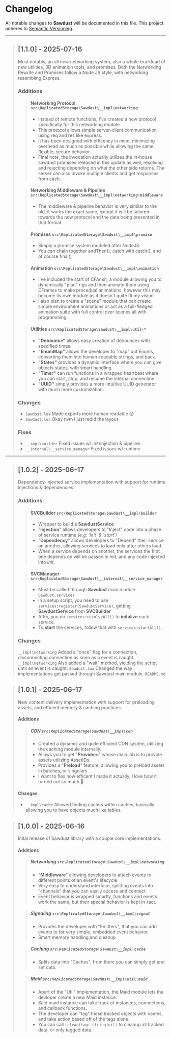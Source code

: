 # Changelog

All notable changes to **Sawdust** will be documented in this file.
This project adheres to [Semantic Versioning](https://semver.org/).

---

> ## [1.1.0] - 2025-07-16
> Most notably, an all new networking system, also a whole truckload of new utilities, 3D animation tools, and promises.
> Both the Networking Rewrite and Promises follow a Node.JS style, with networking resembling Express.
>
> ### Additions
>
>> #### **Networking Protocol** `src\ReplicatedStorage\Sawdust\__impl\networking`
>> - Instead of remote functions, I've created a new protocol specifically for this networking module
>> - This protocol allows simple server-client communication using req and res like express.
>> - It has been designed with efficency in mind, minimizing overhead as much as possible while allowing the same, flexible, secure behavior.
>> - Final note, the invocation actually utilizes the in-house sawdust promises released in this update as well, resolving and rejecting depending on what the other side returns. The server can also invoke multiple clients and get responses from each.
>
>> #### **Networking Middleware & Pipeline** `src\ReplicatedStorage\Sawdust\__impl\networking\middleware`
>> - The middleware & pipeline behavior is very similar to the old, it works the exact same, except it will be tailored towards the new protocol and the data being presented in that format.
>
>> #### **Promises** `src\ReplicatedStorage\Sawdust\__impl\promise`
>> - Simply a promise system modeled after NodeJS.
>> - You can chain together andThen(), catch with catch(), and of course final()
>
>> #### **Animation** `src\ReplicatedStorage\Sawdust\__impl\animation`
>> - I've included the start of CFAnim, a module allowing you to dynamically "plan" rigs and then animate them using CFrames to make procedual animations, however this may become its own module as it doesn't quite fit my vision.
>> - I also plan to create a "scene" module that can create simple environment animations or act as a full-fledged animation suite with full control over scenes all with programming.
>
>> #### **Utilities** `src\ReplicatedStorage\Sawdust\__impl\util\*`
>> - **"Debounce"** allows easy creation of debounces with specified times.
>> - **"EnumMap"** allows the developer to "map" out Enums, converting them into human-readable strings, and back.
>> - **"States"** provides a dynamic interface where you can give objects states, with smart handling.
>> - **"Timer"** can run functions in a wrapped heartbeat where you can start, stop, and resume the internal connection.
>> - **"UUID"** simply provides a more intuitive UUID generator with much more customization.
>
> ### Changes
>
> - `Sawdust.lua` Made exports more human readable 😢
> - `Sawdust.lua` Okay nvm I just redid the layout
>
> ### Fixes
>
> - `__impl\builder` Fixed issues w/ init/injection & pipeline
> - `__internal\__service_manager` Fixed issues w/ runtime
>

---

> ## [1.0.2] - 2025-06-17
> Dependency-injected service implementation with support for runtime injections & dependencies.
>
> ### Additions
>
>> #### **SVCBuilder** `src\ReplicatedStorage\Sawdust\__impl\builder`
>> - Wrapper to build a **SawdustService**
>> - "**Injection**" allows developers to "Inject" code into a phase of service runtime *(e.g. 'init' & 'start')*
>> - "**Dependency**" allows developers to "Depend" their service on another, allowing services to load only after others load.
>> - When a service depends on another, the services the first one depends on will be passed in *init*, and any code injected into *init*.
>
>> #### **SVCManager** `src\ReplicatedStorage\Sawdust\__internal\__service_manager`
>> - Must be called through **Sawdust** main module. `Sawdust.services`
>> - In a setup script, you need to use `services:register(SawdustService)`, getting **SawdustService** from **SVCBuilder**
>> - After, you do `services:resolveAll()` to **initalize** each service.
>> - To **start** the services, follow that with `services:startAll()`.
>
> ### Changes
> 
> `__impl\networking` Added a "once" flag for a connection, disconnecting connection as soon as a event is caught.
> `__impl\networking` Also added a "wait" method, yielding the script until an event is caught.
> `Sawdust.lua` Changed the way implementations get passed through Sawdust main module.
> `README.md` 



> ## [1.0.1] - 2025-06-17
> New content delivery implementation with support for preloading assets, and efficent memory & caching practices.
>
> #### Additions
>
>> ##### **CDN** `src\ReplicatedStorage\Sawdust\__impl\cdn`
>> - Created a dynamic and quite efficient CDN system, utilizing the caching module internally.
>> - Allows you to get "**Providers**" whose main job is to provide assets utilizing AssetIDs.
>> - Provides a "**Preload**" feature, allowing you to preload assets in batches, or singulars
>> - I want to flex how efficent I made it actually, I love how it turned out so much 🙏
>
> #### Changes
> - `__impl\cache` Allowed finding caches within caches, basically allowing you to have objects much like tables.



> ## [1.0.0] - 2025-06-16
> Inital release of Sawdust library with a couple core implementations. 
>
> #### Additions
>
>> ##### **Networking** `src\ReplicatedStorage\Sawdust\__impl\networking`
>> - "**Middleware**" allowing developers to attach events to different points of an event's lifecycle
>> - Very easy to understand interface, splitting events into "channels" that you can easily access and connect.
>> - Event behavior is wrapped smartly, functions and events work the same, but their special behavior is kept in-tact.
>
>> ##### **Signaling** `src\ReplicatedStorage\Sawdust\__impl\signal`
>> - Provides the developer with "Emitters", that you can add events to for very simple, embedded event behavior.
>> - Smart memory handling and cleanup
>
>> ##### **Caching** `src\ReplicatedStorage\Sawdust\__impl\cache`
>> - Splits data into "Caches", from there you can simply get and set data.
>
>> ##### **Maid** `src\ReplicatedStorage\Sawdust\__impl\util\maid`
>> - Apart of the "Util" implementation, the Maid module lets the devloper create a new Maid instance.
>> - Said maid instance can take track of instances, connections, and callback functions.
>> - The developer can "tag" these tracked objects with names, and take action based off of the tags alone.
>> - You can call `:clean(tag: string|nil)` to cleanup all tracked data, or only tagged data.
